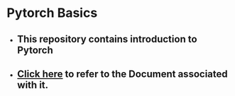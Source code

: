 # Pytorch Basics

* ## This repository contains introduction to Pytorch  
* ## [Click here](https://github.com/GarimaNarang/pytorch-basics) to refer to the Document associated with it.
